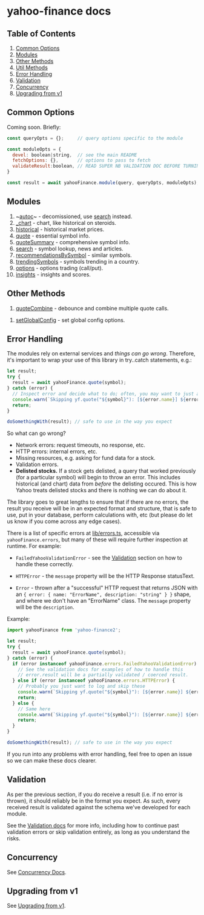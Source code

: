# yahoo-finance docs

## Table of Contents

1. [Common Options](#common-options)
1. [Modules](#modules)
1. [Other Methods](#other)
1. [Util Methods](#utils)
1. [Error Handling](#error-handling)
1. [Validation](./validation.md)
1. [Concurrency](./concurrency.md)
1. [Upgrading from v1](./UPGRADING.md)

<a name="common-options"></a>
## Common Options

Coming soon. Briefly:

```js
const queryOpts = {};     // query options specific to the module

const moduleOpts = {
  devel: boolean|string,  // see the main README
  fetchOptions: {},       // options to pass to fetch
  validateResult:boolean, // READ SUPER NB VALIDATION DOC BEFORE TURNING THIS OFF
}

const result = await yahooFinance.module(query, queryOpts, moduleOpts);
```

<a name="modules"></a>
## Modules

1. ~[autoc](./modules/autoc.md)~ - decomissioned, use [search](./modules/search.md) instead.
1. [_chart](./modules/chart.md) - chart, like historical on steroids.
1. [historical](./modules/historical.md) - historical market prices.
1. [quote](./modules/quote.md) - essential symbol info.
1. [quoteSummary](./modules/quoteSummary.md) - comprehensive symbol info.
1. [search](./modules/search.md) - symbol lookup, news and articles.
1. [recommendationsBySymbol](./modules/recommendationsBySymbol.md) - similar symbols.
1. [trendingSymbols](./modules/trendingSymbols.md) - symbols trending in a country.
1. [options](./modules/options.md) - options trading (call/put).
1. [insights](./modules/insights.md) - insights and scores.

<a name="other"></a>
## Other Methods

1. [quoteCombine](./other/quoteCombine.md) - debounce and combine multiple quote calls.

<a name="utils"></a>
1. [setGlobalConfig](./other/setGlobalConfig.md) - set global config options.

<a name="error-handling"></a>
## Error Handling

The modules rely on external services and *things can go wrong*.  Therefore,
it's important to wrap your use of this library in try..catch statements,
e.g.:

```js
let result;
try {
  result = await yahooFinance.quote(symbol);
} catch (error) {
  // Inspect error and decide what to do; often, you may want to just abort:
  console.warn(`Skipping yf.quote("${symbol}"): [${error.name}] ${error.message}`);
  return;
}

doSomethingWith(result); // safe to use in the way you expect
```

So what can go wrong?

* Network errors: request timeouts, no response, etc.
* HTTP errors: internal errors, etc.
* Missing resources, e.g. asking for fund data for a stock.
* Validation errors.
* **Delisted stocks.**  If a stock gets delisted, a query that worked
  previously (for a particular symbol) will begin to throw an error.
  This includes historical (and chart) data from *before* the delisting
  occured.  This is how Yahoo treats delisted stocks and there is
  nothing we can do about it.

The library goes to great lengths to ensure that if there are no errors,
the result you receive will be in an expected format and structure, that
is safe to use, put in your database, perform calculations with, etc
(but please do let us know if you come across any edge cases).

There is a list of specific errors at [lib/errors.ts](../src/lib/errors.ts),
accessible via `yahooFinance.errors`, but many of these will require further
inspection at runtime.  For example:

* `FailedYahooValidationError` - see the [Validation](./validation.md) section
on how to handle these correctly.

* `HTTPError` - the `message` property will be the HTTP Response statusText.

* `Error` - thrown after a "successful" HTTP request that returns JSON with an
  `{ error: { name: "ErrorName", description: "string" } }` shape, and where
  we don't have an "ErrorName" class.  The `message` property will be the
  `description`.

Example:

```js
import yahooFinance from 'yahoo-finance2';

let result;
try {
  result = await yahooFinance.quote(symbol);
} catch (error) {
  if (error instanceof yahooFinance.errors.FailedYahooValidationError) {
    // See the validation docs for examples of how to handle this
    // error.result will be a partially validated / coerced result.
  } else if (error instanceof yahooFinance.errors.HTTPError) {
    // Probably you just want to log and skip these
    console.warn(`Skipping yf.quote("${symbol}"): [${error.name}] ${error.message}`);
    return;
  } else {
    // Same here
    console.warn(`Skipping yf.quote("${symbol}"): [${error.name}] ${error.message}`);
    return;
  }
}

doSomethingWith(result); // safe to use in the way you expect
```


If you run into any problems with error handling, feel free to open an issue
so we can make these docs clearer.

## Validation

As per the previous section, if you do receive a result (i.e. if no error is
thrown), it should reliably be in the format you expect.  As such, every
received result is validated against the schema we've developed for each
module.

See the [Validation docs](./validation.md) for more info, including how to
continue past validation errors or skip validation entirely, as long as you
understand the risks.

## Concurrency

See [Concurrency Docs](./concurrency.md).

## Upgrading from v1

See [Upgrading from v1](./UPGRADING.md).
